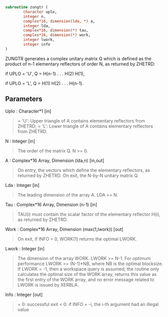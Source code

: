 ```fortran
subroutine zungtr (
		character uplo,
		integer n,
		complex*16, dimension(lda, *) a,
		integer lda,
		complex*16, dimension(*) tau,
		complex*16, dimension(*) work,
		integer lwork,
		integer info
)
```

 ZUNGTR generates a complex unitary matrix Q which is defined as the
 product of n-1 elementary reflectors of order N, as returned by
 ZHETRD:

 if UPLO = 'U', Q = H(n-1) . . . H(2) H(1),

 if UPLO = 'L', Q = H(1) H(2) . . . H(n-1).

## Parameters
Uplo : Character*1 [in]
> = 'U': Upper triangle of A contains elementary reflectors
> from ZHETRD;
> = 'L': Lower triangle of A contains elementary reflectors
> from ZHETRD.

N : Integer [in]
> The order of the matrix Q. N >= 0.

A : Complex*16 Array, Dimension (lda,n) [in,out]
> On entry, the vectors which define the elementary reflectors,
> as returned by ZHETRD.
> On exit, the N-by-N unitary matrix Q.

Lda : Integer [in]
> The leading dimension of the array A. LDA >= N.

Tau : Complex*16 Array, Dimension (n-1) [in]
> TAU(i) must contain the scalar factor of the elementary
> reflector H(i), as returned by ZHETRD.

Work : Complex*16 Array, Dimension (max(1,lwork)) [out]
> On exit, if INFO = 0, WORK(1) returns the optimal LWORK.

Lwork : Integer [in]
> The dimension of the array WORK. LWORK >= N-1.
> For optimum performance LWORK >= (N-1)*NB, where NB is
> the optimal blocksize.
> If LWORK = -1, then a workspace query is assumed; the routine
> only calculates the optimal size of the WORK array, returns
> this value as the first entry of the WORK array, and no error
> message related to LWORK is issued by XERBLA.

Info : Integer [out]
> = 0:  successful exit
> < 0:  if INFO = -i, the i-th argument had an illegal value

